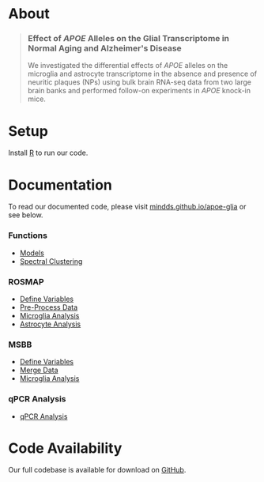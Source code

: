 # About
> ### Effect of *APOE* Alleles on the Glial Transcriptome in Normal Aging and Alzheimer's Disease
> We investigated the differential effects of *APOE* alleles on the microglia and astrocyte transcriptome in the absence and presence of neuritic plaques (NPs) using bulk brain RNA-seq data from two large brain banks and performed follow-on experiments in *APOE* knock-in mice.

# Setup
Install [R](https://www.r-project.org/) to run our code.

# Documentation
To read our documented code, please visit [mindds.github.io/apoe-glia](https://mindds.github.io/apoe-glia) or see below.

### Functions
* [Models](https://mindds.github.io/apoe-glia/models)
* [Spectral Clustering](https://mindds.github.io/apoe-glia/spectral-clustering)

### ROSMAP
* [Define Variables](https://mindds.github.io/apoe-glia/ROSMAP-variables)
* [Pre-Process Data](https://mindds.github.io/apoe-glia/ROSMAP-preprocess)
* [Microglia Analysis](https://mindds.github.io/apoe-glia/ROSMAP-microglia)
* [Astrocyte Analysis](https://mindds.github.io/apoe-glia/ROSMAP-astrocyte)

### MSBB
* [Define Variables](https://mindds.github.io/apoe-glia/MSBB-variables)
* [Merge Data](https://mindds.github.io/apoe-glia/MSBB-merge)
* [Microglia Analysis](https://mindds.github.io/apoe-glia/MSBB-microglia)

### qPCR Analysis
* [qPCR Analysis](https://mindds.github.io/apoe-glia/qPCR-analysis)

# Code Availability
Our full codebase is available for download on [GitHub](https://github.com/mindds/apoe-glia).